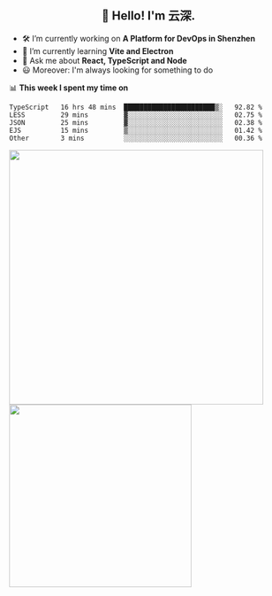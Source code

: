 <h2 align="center">👋 Hello! I'm 云深.</h2>

- 🛠 I’m currently working on **A Platform for DevOps in Shenzhen**
- 🚀 I’m currently learning **Vite and Electron**
- 💬 Ask me about **React, TypeScript and Node**
- 😃 Moreover: I'm always looking for something to do

📊 **This week I spent my time on**

<!--START_SECTION:waka-->
```text
TypeScript   16 hrs 48 mins  ███████████████████████▒░   92.82 % 
LESS         29 mins         ▓░░░░░░░░░░░░░░░░░░░░░░░░   02.75 % 
JSON         25 mins         ▓░░░░░░░░░░░░░░░░░░░░░░░░   02.38 % 
EJS          15 mins         ▒░░░░░░░░░░░░░░░░░░░░░░░░   01.42 % 
Other        3 mins          ░░░░░░░░░░░░░░░░░░░░░░░░░   00.36 % 
```
<!--END_SECTION:waka-->

<p>
<img align="left" width="460" src="https://github-readme-stats.vercel.app/api?username=theprimone&custom_title=Yuns's Github Stats&theme=graywhite&hide_border=true"/> <img align="left" width="330" src="https://github-readme-stats.vercel.app/api/top-langs/?username=theprimone&layout=compact&theme=graywhite&hide_border=true"/>
</p>
